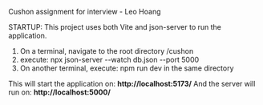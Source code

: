 Cushon assignment for interview - Leo Hoang

STARTUP:
This project uses both Vite and json-server to run the application.

1. On a terminal, navigate to the root directory /cushon
2. execute: npx json-server --watch db.json --port 5000
3. On another terminal, execute: npm run dev in the same directory

This will start the application on: **http://localhost:5173/**
And the server will run on: **http://localhost:5000/**
